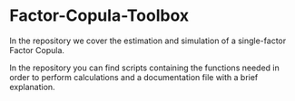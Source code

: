# Factor-Copula-Toolbox
In the repository we cover the estimation and simulation of a single-factor Factor Copula.

In the repository you can find scripts containing the functions needed in order to perform calculations and a documentation file with a brief explanation.
